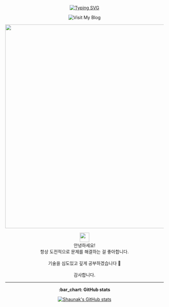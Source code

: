 <p align="center">
  <a href="https://git.io/typing-svg">
    <img src="https://readme-typing-svg.herokuapp.com?multiline=true&width=400&lines=Hello+🙌🏻++++Welcome+to+My+Github." alt="Typing SVG">
  </a>
</p>

<p align="center">
  <a href="https://jms0522.github.io" style="text-decoration:none;">
    <img src="https://img.shields.io/badge/Visit%20My%20Blog-4285F4?style=for-the-badge&logo=google-chrome&logoColor=white" alt="Visit My Blog">
  </a>
</p>

<p align="center">
  <img src="https://media.giphy.com/media/836HiJc7pgzy8iNXCn/giphy.gif" width="650" />
</p>
<p align="center">
  <img src="https://media.giphy.com/media/ObNTw8Uzwy6KQ/giphy.gif" width="30px">
  <br>
  안녕하세요!<br>
  항상 도전적으로 문제를 해결하는 걸 좋아합니다.<br><br>
  기술을 심도있고 깊게 공부하겠습니다 🫡<br><br>
  감사합니다.
</p>

----

<p align="center">
  <strong> :bar_chart: GitHub stats</strong>
</p>

<p align="center">
  <a href="https://github.com/jms0522/github-readme-stats">
    <img src="https://github-readme-stats.vercel.app/api?username=jms0522&count_private=true&show_icons=true&theme=dark" alt="Shaunak's GitHub stats">
  </a>
</p>
<!--
### 🛠 &nbsp;Tech Stack

![Python](https://img.shields.io/badge/-Python-05122A?style=flat&logo=python)&nbsp;
![JavaScript](https://img.shields.io/badge/-JavaScript-05122A?style=flat&logo=javascript)&nbsp;
![PHP](https://img.shields.io/badge/-PHP-05122A?style=flat&logo=php&logoColor=777BB4)&nbsp;
![Django](https://img.shields.io/badge/-Django-05122A?style=flat&logo=django&logoColor=092E20)&nbsp;
![Flask](https://img.shields.io/badge/-Flask-05122A?style=flat&logo=flask)&nbsp;
![Dart](https://img.shields.io/badge/-Dart-05122A?style=flat&logo=dart&logoColor=1075C2)&nbsp;
![Laravel](https://img.shields.io/badge/-Laravel-05122A?style=flat&logo=laravel&logoColor=FF2D20)&nbsp;
![Java](https://img.shields.io/badge/-Java-05122A?style=flat&logo=Java&logoColor=FFA518)&nbsp;
![C](https://img.shields.io/badge/-C-05122A?style=flat&logo=C&logoColor=A8B9CC)&nbsp;
![C++](https://img.shields.io/badge/-C++-05122A?style=flat&logo=C%2B%2B&logoColor=00599C)&nbsp;
![Flutter](https://img.shields.io/badge/-Flutter-05122A?style=flat&logo=flutter&logoColor=02569B)&nbsp;
![Bootstrap](https://img.shields.io/badge/-Bootstrap-05122A?style=flat&logo=bootstrap&logoColor=563D7C)&nbsp;
![HTML](https://img.shields.io/badge/-HTML-05122A?style=flat&logo=HTML5)&nbsp;
![CSS](https://img.shields.io/badge/-CSS-05122A?style=flat&logo=CSS3&logoColor=1572B6)&nbsp;
![JSON](https://img.shields.io/badge/-JSON-05122A?style=flat&logo=json&logoColor=000000)&nbsp;
![Node.js](https://img.shields.io/badge/-Node.js-05122A?style=flat&logo=node.js&logoColor=339933)&nbsp;
![Git](https://img.shields.io/badge/-Git-05122A?style=flat&logo=git)&nbsp;
![GitHub](https://img.shields.io/badge/-GitHub-05122A?style=flat&logo=github)&nbsp;
![Markdown](https://img.shields.io/badge/-Markdown-05122A?style=flat&logo=markdown)&nbsp;
![Visual Studio Code](https://img.shields.io/badge/-Visual%20Studio%20Code-05122A?style=flat&logo=visual-studio-code&logoColor=007ACC)&nbsp;
![Sublime Text](https://img.shields.io/badge/-Sublime%20Text-05122A?style=flat&logo=sublime-text&logoColor=FF9800)&nbsp;
![Jupyter Notebook](https://img.shields.io/badge/-Jupyter%20Notebook-05122A?style=flat&logo=jupyter&logoColor=F37626)&nbsp;
![OpenCV](https://img.shields.io/badge/-OpenCV-05122A?style=flat&logo=opencv&logoColor=5C3EE8)&nbsp;
![PostgreSQL](https://img.shields.io/badge/-PostgreSQL-05122A?style=flat&logo=postgresql&logoColor=336791)&nbsp;
![Apache Kafka](https://img.shields.io/badge/-Apache%20Kafka-05122A?style=flat&logo=apache-kafka&logoColor=231F20)&nbsp;
![MySQL](https://img.shields.io/badge/-MySQL-05122A?style=flat&logo=mysql&logoColor=4479A1)&nbsp;
![Firebase](https://img.shields.io/badge/-Firebase-05122A?style=flat&logo=firebase&logoColor=FFCA28)&nbsp;
![Tensorflow](https://img.shields.io/badge/-Tensorflow-05122A?style=flat&logo=tensorflow&logoColor=FF6F00)&nbsp;
![Arduino](https://img.shields.io/badge/-Arduino-05122A?style=flat&logo=arduino&logoColor=00979D)&nbsp;
![Latex](https://img.shields.io/badge/-Latex-05122A?style=flat&logo=latex&logoColor=008080)&nbsp;
-->
### :link: &nbsp;Connect with me

<p align="center">
<a href="https://www.notion.so/f25ef223059c4d15950bf50373d6173a"><img src="https://img.shields.io/badge/-kevinpatel.me-3423A6?style=for-the-badge&logo=Google-Chrome&logoColor=white"/></a>
<a href="https://instagram.com/05xox"><img src="https://img.shields.io/badge/-kevinpatel.me-E4405F?style=for-the-badge&logo=Instagram&logoColor=white"/></a>


</p>
